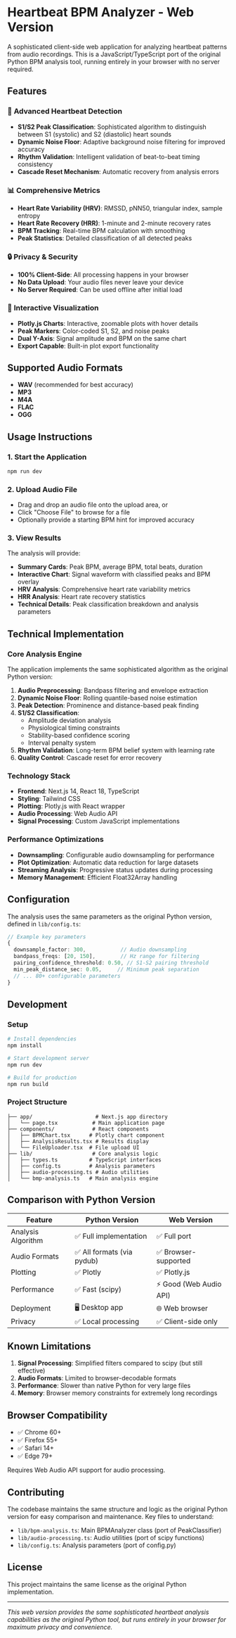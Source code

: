 # Heartbeat BPM Analyzer - Web Version

A sophisticated client-side web application for analyzing heartbeat patterns from audio recordings. This is a JavaScript/TypeScript port of the original Python BPM analysis tool, running entirely in your browser with no server required.

## Features

### 🎯 **Advanced Heartbeat Detection**

- **S1/S2 Peak Classification**: Sophisticated algorithm to distinguish between S1 (systolic) and S2 (diastolic) heart sounds
- **Dynamic Noise Floor**: Adaptive background noise filtering for improved accuracy
- **Rhythm Validation**: Intelligent validation of beat-to-beat timing consistency
- **Cascade Reset Mechanism**: Automatic recovery from analysis errors

### 📊 **Comprehensive Metrics**

- **Heart Rate Variability (HRV)**: RMSSD, pNN50, triangular index, sample entropy
- **Heart Rate Recovery (HRR)**: 1-minute and 2-minute recovery rates
- **BPM Tracking**: Real-time BPM calculation with smoothing
- **Peak Statistics**: Detailed classification of all detected peaks

### 🔒 **Privacy & Security**

- **100% Client-Side**: All processing happens in your browser
- **No Data Upload**: Your audio files never leave your device
- **No Server Required**: Can be used offline after initial load

### 🎨 **Interactive Visualization**

- **Plotly.js Charts**: Interactive, zoomable plots with hover details
- **Peak Markers**: Color-coded S1, S2, and noise peaks
- **Dual Y-Axis**: Signal amplitude and BPM on the same chart
- **Export Capable**: Built-in plot export functionality

## Supported Audio Formats

- **WAV** (recommended for best accuracy)
- **MP3**
- **M4A**
- **FLAC**
- **OGG**

## Usage Instructions

### 1. Start the Application

```bash
npm run dev
```

### 2. Upload Audio File

- Drag and drop an audio file onto the upload area, or
- Click "Choose File" to browse for a file
- Optionally provide a starting BPM hint for improved accuracy

### 3. View Results

The analysis will provide:

- **Summary Cards**: Peak BPM, average BPM, total beats, duration
- **Interactive Chart**: Signal waveform with classified peaks and BPM overlay
- **HRV Analysis**: Comprehensive heart rate variability metrics
- **HRR Analysis**: Heart rate recovery statistics
- **Technical Details**: Peak classification breakdown and analysis parameters

## Technical Implementation

### Core Analysis Engine

The application implements the same sophisticated algorithm as the original Python version:

1. **Audio Preprocessing**: Bandpass filtering and envelope extraction
2. **Dynamic Noise Floor**: Rolling quantile-based noise estimation
3. **Peak Detection**: Prominence and distance-based peak finding
4. **S1/S2 Classification**:
   - Amplitude deviation analysis
   - Physiological timing constraints
   - Stability-based confidence scoring
   - Interval penalty system
5. **Rhythm Validation**: Long-term BPM belief system with learning rate
6. **Quality Control**: Cascade reset for error recovery

### Technology Stack

- **Frontend**: Next.js 14, React 18, TypeScript
- **Styling**: Tailwind CSS
- **Plotting**: Plotly.js with React wrapper
- **Audio Processing**: Web Audio API
- **Signal Processing**: Custom JavaScript implementations

### Performance Optimizations

- **Downsampling**: Configurable audio downsampling for performance
- **Plot Optimization**: Automatic data reduction for large datasets
- **Streaming Analysis**: Progressive status updates during processing
- **Memory Management**: Efficient Float32Array handling

## Configuration

The analysis uses the same parameters as the original Python version, defined in `lib/config.ts`:

```typescript
// Example key parameters
{
  downsample_factor: 300,           // Audio downsampling
  bandpass_freqs: [20, 150],        // Hz range for filtering
  pairing_confidence_threshold: 0.50, // S1-S2 pairing threshold
  min_peak_distance_sec: 0.05,     // Minimum peak separation
  // ... 80+ configurable parameters
}
```

## Development

### Setup

```bash
# Install dependencies
npm install

# Start development server
npm run dev

# Build for production
npm run build
```

### Project Structure

```
├── app/                    # Next.js app directory
│   └── page.tsx           # Main application page
├── components/            # React components
│   ├── BPMChart.tsx      # Plotly chart component
│   ├── AnalysisResults.tsx # Results display
│   └── FileUploader.tsx  # File upload UI
├── lib/                   # Core analysis logic
│   ├── types.ts          # TypeScript interfaces
│   ├── config.ts         # Analysis parameters
│   ├── audio-processing.ts # Audio utilities
│   └── bmp-analysis.ts   # Main analysis engine
```

## Comparison with Python Version

| Feature            | Python Version             | Web Version             |
| ------------------ | -------------------------- | ----------------------- |
| Analysis Algorithm | ✅ Full implementation     | ✅ Full port            |
| Audio Formats      | ✅ All formats (via pydub) | ✅ Browser-supported    |
| Plotting           | ✅ Plotly                  | ✅ Plotly.js            |
| Performance        | ✅ Fast (scipy)            | ⚡ Good (Web Audio API) |
| Deployment         | 🖥️ Desktop app             | 🌐 Web browser          |
| Privacy            | ✅ Local processing        | ✅ Client-side only     |

## Known Limitations

1. **Signal Processing**: Simplified filters compared to scipy (but still effective)
2. **Audio Formats**: Limited to browser-decodable formats
3. **Performance**: Slower than native Python for very large files
4. **Memory**: Browser memory constraints for extremely long recordings

## Browser Compatibility

- ✅ Chrome 60+
- ✅ Firefox 55+
- ✅ Safari 14+
- ✅ Edge 79+

Requires Web Audio API support for audio processing.

## Contributing

The codebase maintains the same structure and logic as the original Python version for easy comparison and maintenance. Key files to understand:

- `lib/bpm-analysis.ts`: Main BPMAnalyzer class (port of PeakClassifier)
- `lib/audio-processing.ts`: Audio utilities (port of scipy functions)
- `lib/config.ts`: Analysis parameters (port of config.py)

## License

This project maintains the same license as the original Python implementation.

---

_This web version provides the same sophisticated heartbeat analysis capabilities as the original Python tool, but runs entirely in your browser for maximum privacy and convenience._
